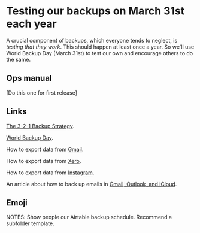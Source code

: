 # Testing our backups on March 31st each year

A crucial component of backups, which everyone tends to neglect, is _testing that they work_. This should happen at least once a year. So we'll use World Backup Day (March 31st) to test our own and encourage others to do the same.

## Ops manual

[Do this one for first release]

## Links

[The 3-2-1 Backup Strategy](https://www.backblaze.com/blog/the-3-2-1-backup-strategy/).

[World Backup Day](https://worldbackupday.com).

How to export data from [Gmail](https://takeout.google.com/settings/takeout?pli=1).

How to export data from [Xero](https://central.xero.com/s/article/Export-data-out-of-Xero).

How to export data from [Instagram](https://help.instagram.com/181231772500920).

An article about how to back up emails in [Gmail, Outlook, and iCloud](https://www.wired.com/story/how-to-back-up-email-gmail-outlook-icloud/).

## Emoji

NOTES:
Show people our Airtable backup schedule.
Recommend a subfolder template.

